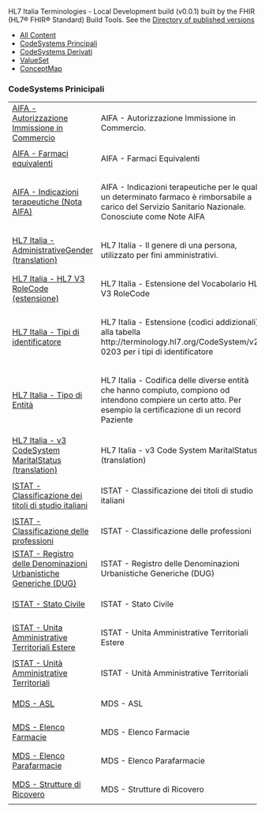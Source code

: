 <style>
  /* Style the tab content */
  .tabcontent {
    display: none;
  }
</style>
<p id="publish-box">HL7 Italia Terminologies - Local Development build (v0.0.1) built by the FHIR (HL7® FHIR® Standard) Build Tools. See the <a href="http://terminology.hl7.it/history.html">Directory of published versions</a></p>
<ul class="nav nav-tabs">
  <li id="l1" class="nav-item">
    <a class="nav-link" href="./artifacts.html">All Content</a>
  </li>
  <li  id="l2" class="nav-item active">
    <a class="nav-link" href="./principalCodesystem.html">CodeSystems Principali</a>
  </li>
  <li id="l3" class="nav-item">
    <a class="nav-link" href="./anotherCodesystem.html">CodeSystems Derivati</a>
  </li>
  <li id="l4" class="nav-item">
    <a class="nav-link" href="./allValueset.html">ValueSet</a>
  </li>
  <li id="l5" class="nav-item">
    <a class="nav-link" href="./allConceptmap.html">ConceptMap</a>
  </li>
</ul>


<table class="table table-hover table-bordered table-sm">
<h3>CodeSystems Prinicipali</h3>
  <col style="width:20%" />
  <tbody>
    <tr>
      <td style="column-width:30%">
        <a href="CodeSystem-aifa-aic.html" title="CodeSystem/aifa-aic">AIFA - Autorizzazione Immissione in Commercio</a>
      </td>
      <td>
        <p>AIFA - Autorizzazione Immissione in Commercio.</p>
      </td>
    </tr>
    <tr>
      <td style="column-width:30%">
        <a href="CodeSystem-aifa-ge.html" title="CodeSystem/aifa-ge">AIFA - Farmaci equivalenti</a>
      </td>
      <td>
        <p>AIFA - Farmaci Equivalenti</p>
      </td>
    </tr>
    <tr>
      <td style="column-width:30%">
        <a href="CodeSystem-aifa-nota.html" title="CodeSystem/aifa-nota">AIFA - Indicazioni terapeutiche (Nota AIFA)</a>
      </td>
      <td>
        <p>AIFA - Indicazioni terapeutiche per le quali un determinato farmaco è rimborsabile a carico del Servizio Sanitario Nazionale. Conosciute come Note AIFA</p>
      </td>
    </tr>
    <tr>
      <td style="column-width:30%">
        <a href="CodeSystem-administrative-gender.html" title="CodeSystem/administrative-gender">HL7 Italia - AdministrativeGender (translation)</a>
      </td>
      <td>
        <p>HL7 Italia - Il genere di una persona, utilizzato per fini amministrativi.</p>
      </td>
    </tr>
    <tr>
      <td style="column-width:30%">
        <a href="CodeSystem-it-V3RoleCode.html" title="CodeSystem/it-V3RoleCode">HL7 Italia - HL7 V3 RoleCode (estensione)</a>
      </td>
      <td>
        <p>HL7 Italia - Estensione del Vocabolario HL7 V3 RoleCode</p>
      </td>
    </tr>
    <tr>
      <td style="column-width:30%">
        <a href="CodeSystem-it-identifier-type.html" title="CodeSystem/it-identifier-type">HL7 Italia - Tipi di identificatore</a>
      </td>
      <td>
        <p>HL7 Italia - Estensione (codici addizionali) alla tabella http://terminology.hl7.org/CodeSystem/v2-0203 per i tipi di identificatore</p>
      </td>
    </tr>
    <tr>
      <td style="column-width:30%">
        <a href="CodeSystem-it-tipoEntita.html" title="CodeSystem/it-tipoEntita">HL7 Italia - Tipo di Entità</a>
      </td>
      <td>
        <p>HL7 Italia - Codifica delle diverse entità che hanno compiuto, compiono od intendono compiere un certo atto. Per esempio la certificazione di un record Paziente</p>
      </td>
    </tr>
    <tr>
      <td style="column-width:30%">
        <a href="CodeSystem-v3-MaritalStatus.html" title="CodeSystem/v3-MaritalStatus">HL7 Italia - v3 CodeSystem MaritalStatus (translation)</a>
      </td>
      <td>
        <p>
            HL7 Italia - v3 Code System MaritalStatus (translation)
        </p>
      </td>
    </tr>
    <tr>
      <td style="column-width:30%">
        <a href="CodeSystem-istat-ctsi03.html" title="CodeSystem/istat-ctsi03">ISTAT - Classificazione dei titoli di studio italiani</a>
      </td>
      <td>
        <p>ISTAT - Classificazione dei titoli di studio italiani</p>
      </td>
    </tr>
    <tr>
      <td style="column-width:30%">
        <a href="CodeSystem-istat-professioni.html" title="CodeSystem/istat-professioni">ISTAT - Classificazione delle professioni</a>
      </td>
      <td>
        <p>ISTAT - Classificazione delle professioni</p>
      </td>
    </tr>
    <tr>
      <td style="column-width:30%">
        <a href="CodeSystem-dug.html" title="CodeSystem/dug">ISTAT - Registro delle Denominazioni Urbanistiche Generiche (DUG)</a>
      </td>
      <td>
        <p>ISTAT - Registro delle Denominazioni Urbanistiche Generiche (DUG)</p>
      </td>
    </tr>
    <tr>
      <td style="column-width:30%">
        <a href="CodeSystem-istat-statoCivile.html" title="CodeSystem/istat-statoCivile">ISTAT - Stato Civile</a>
      </td>
      <td>
        <p>ISTAT - Stato Civile</p>
      </td>
    </tr>
    <tr>
      <td style="column-width:30%">
        <a href="CodeSystem-istat-unitaAmministrativeTerritorialiEstere.html" title="CodeSystem/istat-unitaAmministrativeTerritorialiEstere">ISTAT - Unita Amministrative Territoriali Estere</a>
      </td>
      <td>
        <p>ISTAT - Unita Amministrative Territoriali Estere</p>
      </td>
    </tr>
    <tr>
      <td style="column-width:30%">
        <a href="CodeSystem-istat-unitaAmministrativeTerritoriali.html" title="CodeSystem/istat-unitaAmministrativeTerritoriali">ISTAT - Unità Amministrative Territoriali</a>
      </td>
      <td>
        <p>ISTAT - Unità Amministrative Territoriali</p>
      </td>
    </tr>
    <tr>
      <td style="column-width:30%">
        <a href="CodeSystem-cs-asl.html" title="CodeSystem/cs-asl">MDS - ASL</a>
      </td>
      <td>
        <p>MDS - ASL</p>
      </td>
    </tr>
    <tr>
      <td style="column-width:30%">
        <a href="CodeSystem-minsan-farmacie.html" title="CodeSystem/minsan-farmacie">MDS - Elenco Farmacie</a>
      </td>
      <td>
        <p>MDS - Elenco Farmacie</p>
      </td>
    </tr>
    <tr>
      <td style="column-width:30%">
        <a href="CodeSystem-minsan-parafarmacie.html" title="CodeSystem/minsan-parafarmacie">MDS - Elenco Parafarmacie</a>
      </td>
      <td>
        <p>MDS - Elenco Parafarmacie</p>
      </td>
    </tr>
    <tr>
      <td style="column-width:30%">
        <a href="CodeSystem-minsan-hsp.html" title="CodeSystem/minsan-hsp">MDS - Strutture di Ricovero</a>
      </td>
      <td>
        <p>MDS - Strutture di Ricovero</p>
      </td>
    </tr>
  </tbody>
</table>
<script>
document.getElementsByClassName("markdown-toc")[0].remove()
box=document.getElementById('publish-box');
box.remove()
</script>